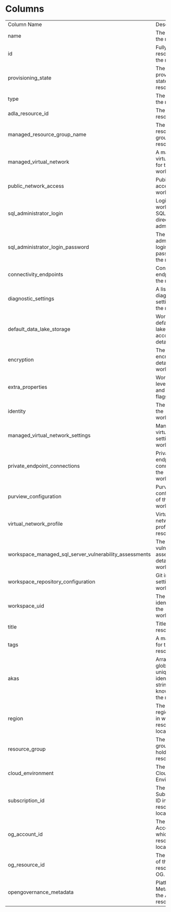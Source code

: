 # Columns  

<table>
	<tr><td>Column Name</td><td>Description</td></tr>
	<tr><td>name</td><td>The name of the resource.</td></tr>
	<tr><td>id</td><td>Fully qualified resource ID for the resource.</td></tr>
	<tr><td>provisioning_state</td><td>The provisioning state of the resource.</td></tr>
	<tr><td>type</td><td>The type of the resource.</td></tr>
	<tr><td>adla_resource_id</td><td>The ADLA resource ID.</td></tr>
	<tr><td>managed_resource_group_name</td><td>The managed resource group of the resource.</td></tr>
	<tr><td>managed_virtual_network</td><td>A managed virtual network for the workspace.</td></tr>
	<tr><td>public_network_access</td><td>Pubic network access to workspace.</td></tr>
	<tr><td>sql_administrator_login</td><td>Login for workspace SQL active directory administrator.</td></tr>
	<tr><td>sql_administrator_login_password</td><td>The SQL administrator login password of the resource.</td></tr>
	<tr><td>connectivity_endpoints</td><td>Connectivity endpoints of the resource.</td></tr>
	<tr><td>diagnostic_settings</td><td>A list of active diagnostic settings for the resource.</td></tr>
	<tr><td>default_data_lake_storage</td><td>Workspace default data lake storage account details.</td></tr>
	<tr><td>encryption</td><td>The encryption details of the workspace.</td></tr>
	<tr><td>extra_properties</td><td>Workspace level configs and feature flags.</td></tr>
	<tr><td>identity</td><td>The identity of the workspace.</td></tr>
	<tr><td>managed_virtual_network_settings</td><td>Managed virtual network settings of the workspace.</td></tr>
	<tr><td>private_endpoint_connections</td><td>Private endpoint connections to the workspace.</td></tr>
	<tr><td>purview_configuration</td><td>Purview configuration of the workspace.</td></tr>
	<tr><td>virtual_network_profile</td><td>Virtual network profile of the resource.</td></tr>
	<tr><td>workspace_managed_sql_server_vulnerability_assessments</td><td>The vulnerability assessments details of the workspace.</td></tr>
	<tr><td>workspace_repository_configuration</td><td>Git integration settings of the workspace.</td></tr>
	<tr><td>workspace_uid</td><td>The unique identifier of the workspace.</td></tr>
	<tr><td>title</td><td>Title of the resource.</td></tr>
	<tr><td>tags</td><td>A map of tags for the resource.</td></tr>
	<tr><td>akas</td><td>Array of globally unique identifier strings (also known as) for the resource.</td></tr>
	<tr><td>region</td><td>The Azure region/location in which the resource is located.</td></tr>
	<tr><td>resource_group</td><td>The resource group which holds this resource.</td></tr>
	<tr><td>cloud_environment</td><td>The Azure Cloud Environment.</td></tr>
	<tr><td>subscription_id</td><td>The Azure Subscription ID in which the resource is located.</td></tr>
	<tr><td>og_account_id</td><td>The Platform Account ID in which the resource is located.</td></tr>
	<tr><td>og_resource_id</td><td>The unique ID of the resource in OG.</td></tr>
	<tr><td>opengovernance_metadata</td><td>Platform Metadata of the Azure resource.</td></tr>
</table>